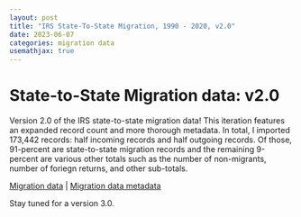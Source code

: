 ```yaml
---
layout: post
title: "IRS State-To-State Migration, 1990 - 2020, v2.0"
date: 2023-06-07
categories: migration data
usemathjax: true
---
```


# State-to-State Migration data: v2.0

Version 2.0 of the IRS state-to-state migration data! This iteration features an expanded record count and more thorough metadata. In total, I imported 173,442 records: half incoming records and half outgoing records. Of those, 91-percent are state-to-state migration records and the remaining 9-percent are various other totals such as the number of non-migrants, number of foriegn returns, and other sub-totals. 


[Migration data](/assets/irs_state_to_state_1990_2020_v2.0.csv) | 
[Migration data metadata](/assets/irs_state_to_state_1990_2020_v2.0_metadata.xlsx)

Stay tuned for a version 3.0.